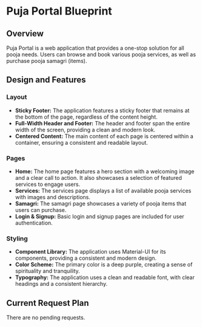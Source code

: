 # Puja Portal Blueprint

## Overview

Puja Portal is a web application that provides a one-stop solution for all pooja needs. Users can browse and book various pooja services, as well as purchase pooja samagri (items).

## Design and Features

### Layout

*   **Sticky Footer:** The application features a sticky footer that remains at the bottom of the page, regardless of the content height.
*   **Full-Width Header and Footer:** The header and footer span the entire width of the screen, providing a clean and modern look.
*   **Centered Content:** The main content of each page is centered within a container, ensuring a consistent and readable layout.

### Pages

*   **Home:** The home page features a hero section with a welcoming image and a clear call to action. It also showcases a selection of featured services to engage users.
*   **Services:** The services page displays a list of available pooja services with images and descriptions.
*   **Samagri:** The samagri page showcases a variety of pooja items that users can purchase.
*   **Login & Signup:** Basic login and signup pages are included for user authentication.

### Styling

*   **Component Library:** The application uses Material-UI for its components, providing a consistent and modern design.
*   **Color Scheme:** The primary color is a deep purple, creating a sense of spirituality and tranquility.
*   **Typography:** The application uses a clean and readable font, with clear headings and a consistent hierarchy.

## Current Request Plan

There are no pending requests.
